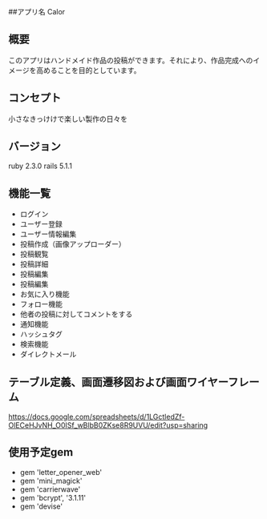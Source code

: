 ##アプリ名
Calor
## 概要
このアプリはハンドメイド作品の投稿ができます。それにより、作品完成へのイメージを高めることを目的としています。

## コンセプト
小さなきっけけで楽しい製作の日々を

## バージョン
ruby 2.3.0
rails 5.1.1

## 機能一覧
* ログイン
* ユーザー登録
* ユーザー情報編集
* 投稿作成（画像アップローダー）
* 投稿観覧
* 投稿詳細
* 投稿編集
* 投稿編集
* お気に入り機能
* フォロー機能
* 他者の投稿に対してコメントをする
* 通知機能
* ハッシュタグ
* 検索機能
* ダイレクトメール

## テーブル定義、画面遷移図および画面ワイヤーフレーム
https://docs.google.com/spreadsheets/d/1LGctledZf-OlECeHJvNH_O0ISf_wBlbB0ZKse8R9UVU/edit?usp=sharing

## 使用予定gem
* gem 'letter_opener_web'
* gem 'mini_magick'
* gem 'carrierwave'
* gem 'bcrypt', '3.1.11'
* gem 'devise'

